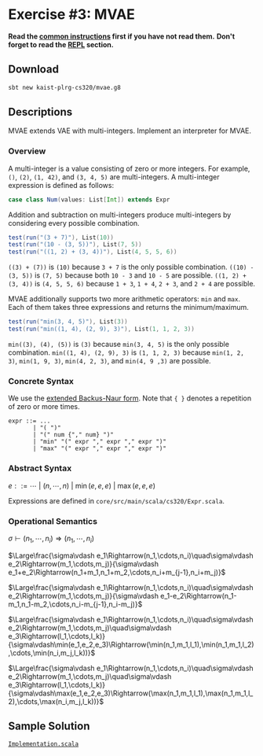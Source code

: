 # Exercise #3: MVAE

**Read the [common instructions](https://github.com/kaist-plrg-cs320/assignment-docs) first if you have not read them.**
**Don't forget to read the [REPL](https://github.com/kaist-plrg-cs320/assignment-docs#repl) section.**

## Download 

```bash
sbt new kaist-plrg-cs320/mvae.g8
```

## Descriptions

MVAE extends VAE with multi-integers. Implement an interpreter for MVAE.

### Overview

A multi-integer is a value consisting of zero or more integers. For example,
`()`, `(2)`, `(1, 42)`, and `(3, 4, 5)` are multi-integers. A multi-integer
expression is defined as follows:

```scala
case class Num(values: List[Int]) extends Expr
```

Addition and subtraction on multi-integers produce multi-integers by considering
every possible combination.

```scala
test(run("(3 + 7)"), List(10))
test(run("(10 - (3, 5))"), List(7, 5))
test(run("((1, 2) + (3, 4))"), List(4, 5, 5, 6))
```

`((3) + (7))` is `(10)` because `3 + 7` is the only possible combination.
`((10) - (3, 5))` is `(7, 5)` because both `10 - 3` and `10 - 5` are possible.
`((1, 2) + (3, 4))` is `(4, 5, 5, 6)` because `1 + 3`, `1 + 4`, `2 + 3`, and `2 + 4` are possible.

MVAE additionally supports two more arithmetic operators: `min` and `max`.
Each of them takes three expressions and returns the minimum/maximum.

```scala
test(run("min(3, 4, 5)"), List(3))
test(run("min((1, 4), (2, 9), 3)"), List(1, 1, 2, 3))
```

`min((3), (4), (5))` is `(3)` because `min(3, 4, 5)` is the only possible combination.
`min((1, 4), (2, 9), 3)` is `(1, 1, 2, 3)` because `min(1, 2, 3)`, `min(1, 9,
3)`, `min(4, 2, 3)`, and `min(4, 9 ,3)` are possible.

### Concrete Syntax 

We use the [extended Backus-Naur form](https://en.wikipedia.org/wiki/Extended_Backus\%E2\%80\%93Naur_form).
Note that `{ }` denotes a repetition of zero or more times.

```
expr ::= ...
       | "( ")"
       | "(" num {"," num} ")"
       | "min" "(" expr "," expr "," expr ")"
       | "max" "(" expr "," expr "," expr ")"
```

### Abstract Syntax

$e::=\cdots\ |\ (n,\cdots, n)\ |\ \min(e,e,e)\ |\ \max(e,e,e)$

Expressions are defined in `core/src/main/scala/cs320/Expr.scala`.

### Operational Semantics

$\sigma\vdash (n_1,\cdots,n_i) \Rightarrow (n_1,\cdots,n_i)$

$\Large\frac{\sigma\vdash e_1\Rightarrow(n_1,\cdots,n_i)\quad\sigma\vdash e_2\Rightarrow(m_1,\cdots,m_j)}{\sigma\vdash e_1+e_2\Rightarrow(n_1+m_1,n_1+m_2,\cdots,n_i+m_{j-1},n_i+m_j)}$

$\Large\frac{\sigma\vdash e_1\Rightarrow(n_1,\cdots,n_i)\quad\sigma\vdash e_2\Rightarrow(m_1,\cdots,m_j)}{\sigma\vdash e_1-e_2\Rightarrow(n_1-m_1,n_1-m_2,\cdots,n_i-m_{j-1},n_i-m_j)}$

$\Large\frac{\sigma\vdash e_1\Rightarrow(n_1,\cdots,n_i)\quad\sigma\vdash e_2\Rightarrow(m_1,\cdots,m_j)\quad\sigma\vdash e_3\Rightarrow(l_1,\cdots,l_k)}{\sigma\vdash\min(e_1,e_2,e_3)\Rightarrow(\min(n_1,m_1,l_1),\min(n_1,m_1,l_2),\cdots,\min(n_i,m_j,l_k))}$

$\Large\frac{\sigma\vdash e_1\Rightarrow(n_1,\cdots,n_i)\quad\sigma\vdash e_2\Rightarrow(m_1,\cdots,m_j)\quad\sigma\vdash e_3\Rightarrow(l_1,\cdots,l_k)}{\sigma\vdash\max(e_1,e_2,e_3)\Rightarrow(\max(n_1,m_1,l_1),\max(n_1,m_1,l_2),\cdots,\max(n_i,m_j,l_k))}$

## Sample Solution

[`Implementation.scala`](./Implementation.scala)
